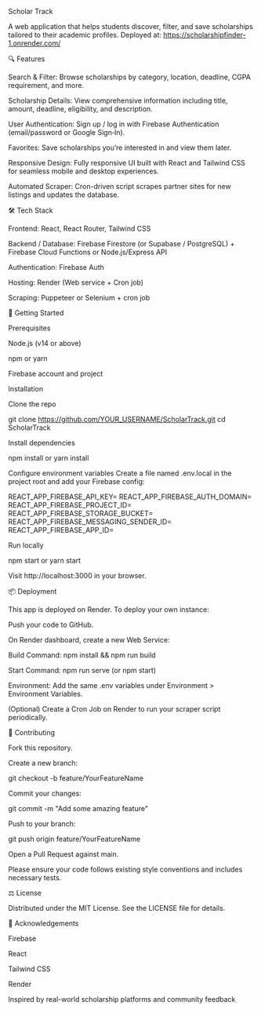 Scholar Track

A web application that helps students discover, filter, and save scholarships tailored to their academic profiles. Deployed at: https://scholarshipfinder-1.onrender.com/

🔍 Features

Search & Filter: Browse scholarships by category, location, deadline, CGPA requirement, and more.

Scholarship Details: View comprehensive information including title, amount, deadline, eligibility, and description.

User Authentication: Sign up / log in with Firebase Authentication (email/password or Google Sign‑In).

Favorites: Save scholarships you’re interested in and view them later.

Responsive Design: Fully responsive UI built with React and Tailwind CSS for seamless mobile and desktop experiences.

Automated Scraper: Cron-driven script scrapes partner sites for new listings and updates the database.

🛠 Tech Stack

Frontend: React, React Router, Tailwind CSS

Backend / Database: Firebase Firestore (or Supabase / PostgreSQL) + Firebase Cloud Functions or Node.js/Express API

Authentication: Firebase Auth

Hosting: Render (Web service + Cron job)

Scraping: Puppeteer or Selenium + cron job

🚀 Getting Started

Prerequisites

Node.js (v14 or above)

npm or yarn

Firebase account and project

Installation

Clone the repo

git clone https://github.com/YOUR_USERNAME/ScholarTrack.git cd ScholarTrack

Install dependencies

npm install
or
yarn install

Configure environment variables Create a file named .env.local in the project root and add your Firebase config:

REACT_APP_FIREBASE_API_KEY= REACT_APP_FIREBASE_AUTH_DOMAIN= REACT_APP_FIREBASE_PROJECT_ID= REACT_APP_FIREBASE_STORAGE_BUCKET= REACT_APP_FIREBASE_MESSAGING_SENDER_ID= REACT_APP_FIREBASE_APP_ID=

Run locally

npm start
or
yarn start

Visit http://localhost:3000 in your browser.

📦 Deployment

This app is deployed on Render. To deploy your own instance:

Push your code to GitHub.

On Render dashboard, create a new Web Service:

Build Command: npm install && npm run build

Start Command: npm run serve (or npm start)

Environment: Add the same .env variables under Environment > Environment Variables.

(Optional) Create a Cron Job on Render to run your scraper script periodically.

🤝 Contributing

Fork this repository.

Create a new branch:

git checkout -b feature/YourFeatureName

Commit your changes:

git commit -m "Add some amazing feature"

Push to your branch:

git push origin feature/YourFeatureName

Open a Pull Request against main.

Please ensure your code follows existing style conventions and includes necessary tests.

⚖ License

Distributed under the MIT License. See the LICENSE file for details.

🙏 Acknowledgements

Firebase

React

Tailwind CSS

Render

Inspired by real-world scholarship platforms and community feedback